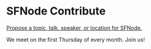 SFNode Contribute
=================

[Propose a topic, talk, speaker, or location for SFNode.](https://github.com/sfnode/contribute/issues)

We meet on the first Thursday of every month. Join us!
